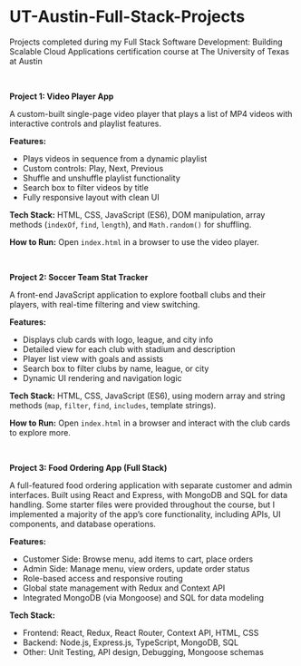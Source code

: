 # UT-Austin-Full-Stack-Projects
Projects completed during my Full Stack Software Development: Building Scalable Cloud Applications certification course at The University of Texas at Austin

<br>

**Project 1: Video Player App** 

A custom-built single-page video player that plays a list of MP4 videos with interactive controls and playlist features. 

**Features:** 
- Plays videos in sequence from a dynamic playlist
- Custom controls: Play, Next, Previous
- Shuffle and unshuffle playlist functionality
- Search box to filter videos by title
- Fully responsive layout with clean UI

**Tech Stack:** HTML, CSS, JavaScript (ES6), DOM manipulation, array methods (`indexOf`, `find`, `length`), and `Math.random()` for shuffling. 

**How to Run:** Open `index.html` in a browser to use the video player. 

<br>

**Project 2: Soccer Team Stat Tracker** 

A front-end JavaScript application to explore football clubs and their players, with real-time filtering and view switching. 

**Features:** 
- Displays club cards with logo, league, and city info
- Detailed view for each club with stadium and description
- Player list view with goals and assists
- Search box to filter clubs by name, league, or city
- Dynamic UI rendering and navigation logic 

**Tech Stack:** HTML, CSS, JavaScript (ES6), using modern array and string methods (`map`, `filter`, `find`, `includes`, template strings). 

**How to Run:** Open `index.html` in a browser and interact with the club cards to explore more. 

<br>

**Project 3: Food Ordering App (Full Stack)** 

A full-featured food ordering application with separate customer and admin interfaces. Built using React and Express, with MongoDB and SQL for data handling. Some starter files were provided throughout the course, but I implemented a majority of the app’s core functionality, including APIs, UI components, and database operations. 

**Features:** 
- Customer Side: Browse menu, add items to cart, place orders
- Admin Side: Manage menu, view orders, update order status
- Role-based access and responsive routing
- Global state management with Redux and Context API
- Integrated MongoDB (via Mongoose) and SQL for data modeling 

**Tech Stack:** 

- Frontend: React, Redux, React Router, Context API, HTML, CSS
- Backend: Node.js, Express.js, TypeScript, MongoDB, SQL
- Other: Unit Testing, API design, Debugging, Mongoose schemas
